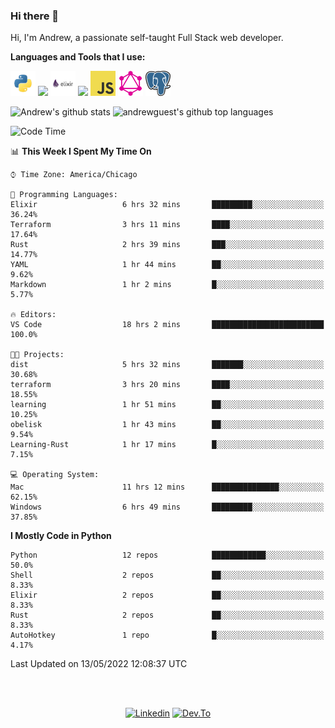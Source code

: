 ### Hi there 👋

Hi, I'm Andrew, a passionate self-taught Full Stack web developer.

**Languages and Tools that I use:**  

<code><img height="40" src="https://raw.githubusercontent.com/github/explore/80688e429a7d4ef2fca1e82350fe8e3517d3494d/topics/python/python.png"></code>
<code><img height="40" src="https://fastapi.tiangolo.com/img/logo-margin/logo-teal.png"></code>
<code><img height="40" src="https://raw.githubusercontent.com/github/explore/d106aa3f6fa091ab80ab5c8cf0d931baff3caaea/topics/elixir/elixir.png"></code>
<code><img height="40" src="https://img.stackshare.io/service/3262/-s9uoLIN.png"></code>
<code><img height="40" src="https://raw.githubusercontent.com/github/explore/80688e429a7d4ef2fca1e82350fe8e3517d3494d/topics/javascript/javascript.png"></code>
<code><img height="40" src="https://raw.githubusercontent.com/github/explore/5c058a388828bb5fde0bcafd4bc867b5bb3f26f3/topics/graphql/graphql.png"></code>
<code><img height="40" src="https://raw.githubusercontent.com/github/explore/80688e429a7d4ef2fca1e82350fe8e3517d3494d/topics/postgresql/postgresql.png"></code>

![Andrew's github stats](https://github-readme-stats.vercel.app/api?username=andrewguest&show_icons=true&theme=vue-dark&count_private=true)
<img height="180em" src="https://github-readme-stats.vercel.app/api/top-langs/?username=andrewguest&theme=vue-dark&layout=compact" alt="andrewguest's github top languages" />

<!--START_SECTION:waka-->
![Code Time](http://img.shields.io/badge/Code%20Time-1%2C095%20hrs%2029%20mins-blue)

📊 **This Week I Spent My Time On** 

```text
⌚︎ Time Zone: America/Chicago

💬 Programming Languages: 
Elixir                   6 hrs 32 mins       █████████░░░░░░░░░░░░░░░░   36.24% 
Terraform                3 hrs 11 mins       ████░░░░░░░░░░░░░░░░░░░░░   17.64% 
Rust                     2 hrs 39 mins       ███░░░░░░░░░░░░░░░░░░░░░░   14.77% 
YAML                     1 hr 44 mins        ██░░░░░░░░░░░░░░░░░░░░░░░   9.62% 
Markdown                 1 hr 2 mins         █░░░░░░░░░░░░░░░░░░░░░░░░   5.77%

🔥 Editors: 
VS Code                  18 hrs 2 mins       █████████████████████████   100.0%

🐱‍💻 Projects: 
dist                     5 hrs 32 mins       ███████░░░░░░░░░░░░░░░░░░   30.68% 
terraform                3 hrs 20 mins       ████░░░░░░░░░░░░░░░░░░░░░   18.55% 
learning                 1 hr 51 mins        ██░░░░░░░░░░░░░░░░░░░░░░░   10.25% 
obelisk                  1 hr 43 mins        ██░░░░░░░░░░░░░░░░░░░░░░░   9.54% 
Learning-Rust            1 hr 17 mins        █░░░░░░░░░░░░░░░░░░░░░░░░   7.15%

💻 Operating System: 
Mac                      11 hrs 12 mins      ███████████████░░░░░░░░░░   62.15% 
Windows                  6 hrs 49 mins       █████████░░░░░░░░░░░░░░░░   37.85%

```

**I Mostly Code in Python** 

```text
Python                   12 repos            ████████████░░░░░░░░░░░░░   50.0% 
Shell                    2 repos             ██░░░░░░░░░░░░░░░░░░░░░░░   8.33% 
Elixir                   2 repos             ██░░░░░░░░░░░░░░░░░░░░░░░   8.33% 
Rust                     2 repos             ██░░░░░░░░░░░░░░░░░░░░░░░   8.33% 
AutoHotkey               1 repo              █░░░░░░░░░░░░░░░░░░░░░░░░   4.17%

```



 Last Updated on 13/05/2022 12:08:37 UTC
<!--END_SECTION:waka-->

<br><br>
<p align="center">
   <a href="https://www.linkedin.com/in/andrew-guest-a891759a" target="_blank"><img src="https://img.shields.io/badge/LinkedIn-0077B5?style=for-the-badge&logo=linkedin&logoColor=white" alt="Linkedin"></a>
  <a href="https://dev.to/aguest" target="_blank"><img src="https://img.shields.io/badge/Dev.to-0A0A0A?style=for-the-badge&logo=dev%2Eto&logoColor=white" alt="Dev.To"></a>
</p>

